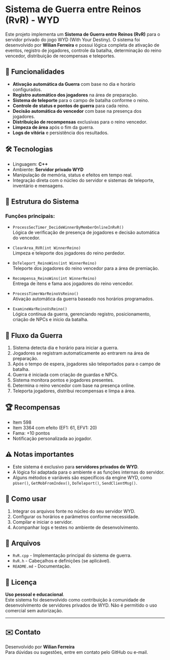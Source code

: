 # Sistema de Guerra entre Reinos (RvR) - WYD

Este projeto implementa um **Sistema de Guerra entre Reinos (RvR)** para o servidor privado do jogo WYD (With Your Destiny). O sistema foi desenvolvido por **Wilian Ferreira** e possui lógica completa de ativação de eventos, registro de jogadores, controle da batalha, determinação do reino vencedor, distribuição de recompensas e teleportes.

## 🎯 Funcionalidades

- **Ativação automática da Guerra** com base no dia e horário configurados.
- **Registro automático dos jogadores** na área de preparação.
- **Sistema de teleporte** para o campo de batalha conforme o reino.
- **Controle de status e pontos de guerra** para cada reino.
- **Decisão automática do vencedor** com base na presença dos jogadores.
- **Distribuição de recompensas** exclusivas para o reino vencedor.
- **Limpeza de área** após o fim da guerra.
- **Logs de vitória** e persistência dos resultados.

## 🛠️ Tecnologias

- Linguagem: **C++**
- Ambiente: **Servidor privado WYD**
- Manipulação de memória, status e efeitos em tempo real.
- Integração direta com o núcleo do servidor e sistemas de teleporte, inventário e mensagens.

## 📄 Estrutura do Sistema

### Funções principais:

- `ProcessSecTimer_DecideWinnerByMemberOnlineInRvR()`  
  Lógica de verificação de presença de jogadores e decisão automática do vencedor.

- `ClearArea_RVR(int WinnerReino)`  
  Limpeza e teleporte dos jogadores do reino perdedor.

- `DoTeleport_ReinoWins(int WinnerReino)`  
  Teleporte dos jogadores do reino vencedor para a área de premiação.

- `Recompensa_ReinoWins(int WinnerReino)`  
  Entrega de itens e fama aos jogadores do reino vencedor.

- `ProcessTimerWarReinoVsReino()`  
  Ativação automática da guerra baseado nos horários programados.

- `ExamineWarReinoVsReino()`  
  Lógica contínua da guerra, gerenciando registro, posicionamento, criação de NPCs e início da batalha.

## 🧩 Fluxo da Guerra

1. Sistema detecta dia e horário para iniciar a guerra.
2. Jogadores se registram automaticamente ao entrarem na área de preparação.
3. Após o tempo de espera, jogadores são teleportados para o campo de batalha.
4. Guerra é iniciada com criação de guardas e NPCs.
5. Sistema monitora pontos e jogadores presentes.
6. Determina o reino vencedor com base na presença online.
7. Teleporta jogadores, distribui recompensas e limpa a área.

## 🏆 Recompensas

- Item 598
- Item 3364 com efeito (EF1: 61, EFV1: 20)
- Fama: +10 pontos
- Notificação personalizada ao jogador.

## ⚠️ Notas importantes

- Este sistema é exclusivo para **servidores privados de WYD**.
- A lógica foi adaptada para o ambiente e as funções internas do servidor.
- Alguns métodos e variáveis são específicos da engine WYD, como `pUser()`, `GetMobFromIndex()`, `DoTeleport()`, `SendClientMsg()`.

## 🚀 Como usar

1. Integrar os arquivos fonte no núcleo do seu servidor WYD.
2. Configurar os horários e parâmetros conforme necessidade.
3. Compilar e iniciar o servidor.
4. Acompanhar logs e testes no ambiente de desenvolvimento.

## 📂 Arquivos

- `RvR.cpp` - Implementação principal do sistema de guerra.
- `RvR.h` - Cabeçalhos e definições (se aplicável).
- `README.md` - Documentação.

## 📃 Licença

**Uso pessoal e educacional**.  
Este sistema foi desenvolvido como contribuição à comunidade de desenvolvimento de servidores privados de WYD. Não é permitido o uso comercial sem autorização.

---

## ✉️ Contato

Desenvolvido por **Wilian Ferreira**  
Para dúvidas ou sugestões, entre em contato pelo GitHub ou e-mail.

